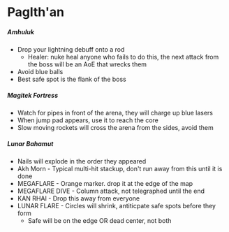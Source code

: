 # Paglth'an

##### Amhuluk

- Drop your lightning debuff onto a rod
  - Healer: nuke heal anyone who fails to do this, the next attack from the boss will be an AoE that wrecks them
- Avoid blue balls
- Best safe spot is the flank of the boss

##### Magitek Fortress

- Watch for pipes in front of the arena, they will charge up blue lasers
- When jump pad appears, use it to reach the core
- Slow moving rockets will cross the arena from the sides, avoid them

##### Lunar Bahamut

- Nails will explode in the order they appeared
- Akh Morn - Typical multi-hit stackup, don't run away from this until it is done
- MEGAFLARE - Orange marker. drop it at the edge of the map
- MEGAFLARE DIVE - Column attack, not telegraphed until the end
- KAN RHAI - Drop this away from everyone
- LUNAR FLARE - Circles will shrink, antiticpate safe spots before they form
  - Safe will be on the edge OR dead center, not both
